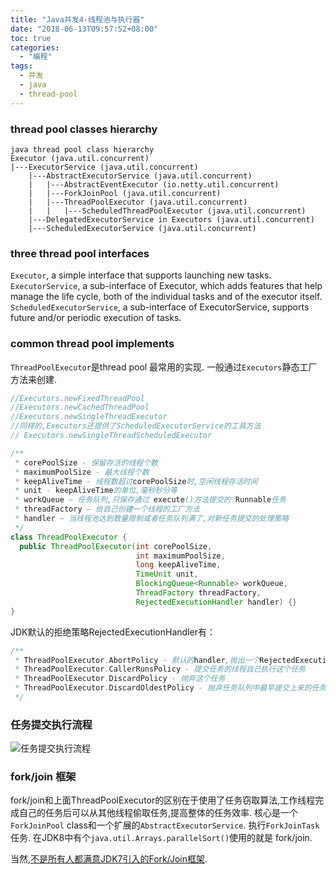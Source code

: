 ```yaml
---
title: "Java并发4-线程池与执行器"
date: "2018-06-13T09:57:52+08:00"
toc: true 
categories:
  - "编程"
tags:
  - 并发
  - java
  - thread-pool
---
```


### thread pool classes hierarchy

```text
java thread pool class hierarchy
Executor (java.util.concurrent)
|---ExecutorService (java.util.concurrent)
    |---AbstractExecutorService (java.util.concurrent)
    |   |---AbstractEventExecutor (io.netty.util.concurrent)
    |   |---ForkJoinPool (java.util.concurrent)
    |   |---ThreadPoolExecutor (java.util.concurrent)
    |   |   |---ScheduledThreadPoolExecutor (java.util.concurrent)
    |---DelegatedExecutorService in Executors (java.util.concurrent)
    |---ScheduledExecutorService (java.util.concurrent)

```

<!--more-->

### three thread pool interfaces

`Executor`, a simple interface that supports launching new tasks.
`ExecutorService`, a sub-interface of Executor, which adds features that help manage the life cycle, both of the
individual tasks and of the executor itself.
`ScheduledExecutorService`, a sub-interface of ExecutorService, supports future and/or periodic execution of tasks.

### common thread pool implements

`ThreadPoolExecutor`是thread pool 最常用的实现. 一般通过`Executors`静态工厂方法来创建.

```java
//Executors.newFixedThreadPool
//Executors.newCachedThreadPool
//Executors.newSingleThreadExecutor
//同样的,Executors还提供了ScheduledExecutorService的工具方法
// Executors.newSingleThreadScheduledExecutor
```
```java
/**
 * corePoolSize - 保留存活的线程个数
 * maximumPoolSize - 最大线程个数
 * keepAliveTime - 线程数超过corePoolSize时,空闲线程存活时间
 * unit - keepAliveTime的单位,毫秒秒分等
 * workQueue – 任务队列,只保存通过 execute()方法提交的 Runnable任务
 * threadFactory – 给自己创建一个线程的工厂方法
 * handler – 当线程池达到数量限制或者任务队列满了,对新任务提交的处理策略
 */
class ThreadPoolExecutor {
  public ThreadPoolExecutor(int corePoolSize,
                            int maximumPoolSize,
                            long keepAliveTime,
                            TimeUnit unit,
                            BlockingQueue<Runnable> workQueue,
                            ThreadFactory threadFactory,
                            RejectedExecutionHandler handler) {}
}
```
JDK默认的拒绝策略RejectedExecutionHandler有：
```java
/**
 * ThreadPoolExecutor.AbortPolicy - 默认的handler,抛出一个RejectedExecutionException
 * ThreadPoolExecutor.CallerRunsPolicy - 提交任务的线程自己执行这个任务
 * ThreadPoolExecutor.DiscardPolicy - 抛弃这个任务
 * ThreadPoolExecutor.DiscardOldestPolicy - 抛弃任务队列中最早提交上来的任务,然后尝试重新提交当前这个任务
 */

```

### 任务提交执行流程
![任务提交执行流程](/javathreadpool/threadpool.svg)

### fork/join 框架
fork/join和上面ThreadPoolExecutor的区别在于使用了任务窃取算法,工作线程完成自己的任务后可以从其他线程偷取任务,提高整体的任务效率.
核心是一个`ForkJoinPool` class和一个扩展的`AbstractExecutorService`.   执行`ForkJoinTask` 任务.
在JDK8中有个`java.util.Arrays.parallelSort()`使用的就是 fork/join.

当然,[不是所有人都满意JDK7引入的Fork/Join框架](http://coopsoft.com/ar/CalamityArticle.html).

